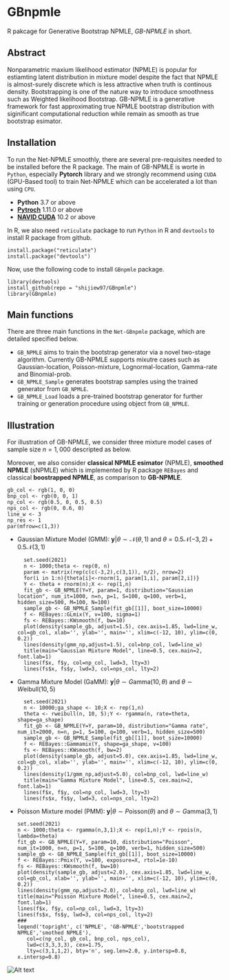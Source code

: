 # GBnpmle
R pakcage for Generative Bootstrap NPMLE, _GB-NPMLE_ in short.

## Abstract 
Nonparametric maxium likelihood estimator (NPMLE) is popular for estiamting latent distribution in mixture model despite the fact that NPMLE is almost-surely discrete which is less attractive when truth is continous density. Bootstrapping is one of the nature way to introduce smoothness such as Weighted likelihood Bootstrap. GB-NPMLE is a generative framework for fast approximating true NPMLE bootstrap distribution with siginificant computational reduction while remain as smooth as true bootstrap esimator.

## Installation
To run the Net-NPMLE smoothly, there are several pre-requisites needed to be installed before the R package. The main of GB-NPMLE is worte in `Python`, especially __Pytorch__ library and we strongly recommend using `CUDA` (GPU-Based tool) to train Net-NPMLE which can be accelerated a lot than using `CPU`.
- __Python__ 3.7 or above
- __[Pytroch](https://pytorch.org/)__ 1.11.0 or above
- __[NAVID CUDA](https://developer.nvidia.com/cuda-toolkit)__ 10.2 or above


In R, we also need `reticulate` package to run `Python` in R and `devtools` to install R package from github.
```
install.package("reticulate")
install.package("devtools")
```

Now, use the following code to install `GBnpmle` package.
```
library(devtools)
install_github(repo = "shijiew97/GBnpmle")
library(GBnpmle)
```

## Main functions
There are three main functions in the `Net-GBnpmle` package, which are detailed specified below.
- `GB_NPMLE` aims to train the bootstrap generator via a novel two-stage algorithm. Currently GB-NPMLE supports mixutre cases such as Gaussian-location, Poisson-mixture, Lognormal-location, Gamma-rate and Binomial-prob.
- `GB_NPMLE_Sample` generates bootstrap samples using the trained generator from `GB_NPMLE`.
- `GB_NPMLE_Load` loads a pre-trained bootstrap generator for further training or generation procedure using object from `GB_NPMLE`.

## Illustration
For illustration of GB-NPMLE, we consider three mixture model cases of sample size $n=1,000$ descripted as below. 

Moreover, we also consider __classical NPMLE esimator__ (NPMLE), __smoothed NPMLE__ (sNPMLE) which is implemented by R package `REBayes` and classical __boostrapped NPMLE__, as comparison to __GB-NPMLE__.
  ```{r, eval=FALSE}
  gb_col <- rgb(1, 0, 0)
  bnp_col <- rgb(0, 0, 1)
  np_col <- rgb(0.5, 0, 0.5, 0.5)
  nps_col <- rgb(0, 0.6, 0)
  line_w <- 3
  np_res <- 1
  par(mfrow=c(1,3))
```

- Gaussian Mixture Model (GMM): $\mathbf{y} \vert \theta \sim \mathcal{N}(\theta, 1) \text{ and } \theta = 0.5\mathcal{N}(-3,2)+0.5\mathcal{N}(3,1)$
  
  ```{r, eval=FALSE}
    set.seed(2021)
    n <- 1000;theta <- rep(0, n)
    param <- matrix(rep(c(c(-3,2),c(3,1)), n/2), nrow=2)
    for(i in 1:n){theta[i]<-rnorm(1, param[1,i], param[2,i])}
    Y <- theta + rnorm(n);X <- rep(1,n)
    fit_gb <- GB_NPMLE(Y=Y, param=1, distribution="Gaussian location", num_it=1000, n=n, p=1, S=100, q=100, verb=1, hidden_size=500, M=100, N=100)
    sample_gb <- GB_NPMLE_Sample(fit_gb[[1]], boot_size=10000)
    f <- REBayes::GLmix(Y, v=100, sigma=1)
    fs <- REBayes::KWsmooth(f, bw=10)
    plot(density(sample_gb, adjust=1.5), cex.axis=1.85, lwd=line_w, col=gb_col, xlab='', ylab='', main='', xlim=c(-12, 10), ylim=c(0, 0.2))
    lines(density(gmm_np,adjust=1.5), col=bnp_col, lwd=line_w)
    title(main="Gaussian Mixture Model", line=0.5, cex.main=2, font.lab=1)
    lines(f$x, f$y, col=np_col, lwd=3, lty=3)
    lines(fs$x, fs$y, lwd=3, col=nps_col, lty=2)
  ```
- Gamma Mixture Model (GaMM): $\mathbf{y} \vert \theta \sim G\text{amma}(10,\theta)$ and $\theta \sim W\text{eibull}(10, 5)$
  ```{r, eval=FALSE}
    set.seed(2021)
    n <- 10000;ga_shape <- 10;X <- rep(1,n)
    theta <- rweibull(n, 10, 5);Y <- rgamma(n, rate=theta, shape=ga_shape)
    fit_gb <- GB_NPMLE(Y=Y, param=10, distribution="Gamma rate", num_it=2000, n=n, p=1, S=100, q=100, verb=1, hidden_size=500)
    sample_gb <- GB_NPMLE_Sample(fit_gb[[1]], boot_size=10000)
    f <- REBayes::Gammamix(Y, shape=ga_shape, v=100)
    fs <- REBayes::KWsmooth(f, bw=2)
    plot(density(sample_gb, adjust=5.0), cex.axis=1.85, lwd=line_w, col=gb_col, xlab='', ylab='', main='', xlim=c(-12, 10), ylim=c(0, 0.2))
    lines(density(1/gmm_np,adjust=5.0), col=bnp_col, lwd=line_w)
    title(main="Gamma Mixture Model", line=0.5, cex.main=2, font.lab=1)
    lines(f$x, f$y, col=np_col, lwd=3, lty=3)
    lines(fs$x, fs$y, lwd=3, col=nps_col, lty=2)
  ```
- Poisson Mixture model (PMM): $\mathbf{y}\vert\theta \sim P\text{oisson}(\theta) \text{ and }\theta \sim G\text{amma}(\text{3},\text{1})$
    ```{r, eval=FALSE}
    set.seed(2021)
    n <- 1000;theta <- rgamma(n,3,1);X <- rep(1,n);Y <- rpois(n, lambda=theta)
    fit_gb <- GB_NPMLE(Y=Y, param=10, distribution="Poisson", num_it=1000, n=n, p=1, S=100, q=100, verb=1, hidden_size=500)
    sample_gb <- GB_NPMLE_Sample(fit_gb[[1]], boot_size=10000)
    f <- REBayes::Pmix(Y, v=100, exposure=X, rtol=1e-10)
    fs <- REBayes::KWsmooth(f, bw=10)
    plot(density(sample_gb, adjust=2.0), cex.axis=1.85, lwd=line_w, col=gb_col, xlab='', ylab='', main='', xlim=c(-12, 10), ylim=c(0, 0.2))
    lines(density(gmm_np,adjust=2.0), col=bnp_col, lwd=line_w)
    title(main="Poisson Mixture Model", line=0.5, cex.main=2, font.lab=1)
    lines(f$x, f$y, col=np_col, lwd=3, lty=3)
    lines(fs$x, fs$y, lwd=3, col=nps_col, lty=2)
    ###
    legend('topright', c('NPMLE', 'GB-NPMLE','bootstrapped NPMLE','smothed NPMLE'),
       col=c(np_col, gb_col, bnp_col, nps_col),
       lwd=c(3,3,3,3), cex=1.75,
       lty=c(3,1,1,2), bty='n', seg.len=2.0, y.intersp=0.8, x.intersp=0.8)
  ```

![Alt text](Image/gaussian-uniform.png)





